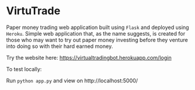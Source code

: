 # VirtuTrade

Paper money trading web application built using `Flask` and deployed using `Heroku`. Simple web application that, as the name suggests, is created for those who may want to try out paper money investing before they venture into doing so with their hard earned money. 

Try the website here: https://virtualtradingbot.herokuapp.com/login

To test locally:

Run `python app.py` and view on http://localhost:5000/
